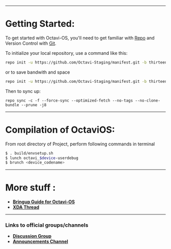---------------------------------------------------------------------------------------
 Getting Started:
 ==============

To get started with Octavi-OS, you'll need to get familiar with [Repo](https://source.android.com/source/using-repo.html) and Version Control with [Git](https://source.android.com/source/version-control.html).

To initialize your local repository, use a command like this:

```bash
repo init -u https://github.com/Octavi-Staging/manifest.git -b thirteen

```
or to save bandwith and space 

```bash
repo init -u https://github.com/Octavi-Staging/manifest.git -b thirteen --depth=1
```

Then to sync up:

```
repo sync -c -f --force-sync --optimized-fetch --no-tags --no-clone-bundle --prune -j8
```

---------------------------------------------------------------------------------------
 Compilation of OctaviOS:
 ==================

From root directory of Project, perform following commands in terminal

```bash
$ . build/envsetup.sh
$ lunch octavi_$device-userdebug
$ brunch <device_codename>
```

---------------------------------------------------------------------------------------

 More stuff :
 =======================
 
 * [**Bringup Guide for Octavi-OS**](https://github.com/Octavi-OS/Stuff)
 * [**XDA Thread**](https://github.com/Octavi-OS/xda)

---------------------------------------------------------------------------------------

### Links to official groups/channels
- [**Discussion Group**](https://t.me/OctaviOS_Chat)
- [**Announcements Channel**](https://t.me/octavi_os)
